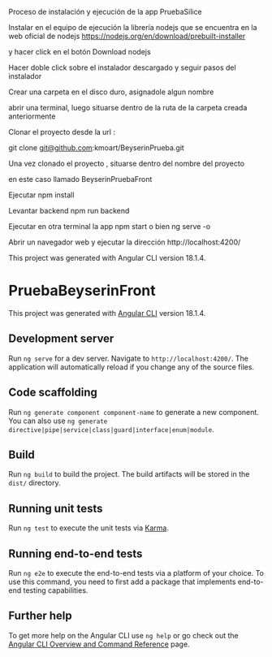 Proceso de instalación y ejecución de la app PruebaSilice

Instalar en el equipo de ejecución la librería nodejs que se encuentra en la web oficial de nodejs https://nodejs.org/en/download/prebuilt-installer

y hacer click en el botón Download nodejs

Hacer doble click sobre el instalador descargado y seguir pasos del instalador

Crear una carpeta en el disco duro, asignadole algun nombre

abrir una terminal, luego situarse dentro de la ruta de la carpeta creada anteriormente

Clonar el proyecto desde la url :

  git clone git@github.com:kmoart/BeyserinPrueba.git

Una vez clonado el proyecto , situarse dentro del nombre del proyecto

en este caso llamado BeyserinPruebaFront

Ejecutar npm install

Levantar backend npm run backend

Ejecutar en otra terminal la app npm start o bien ng serve -o

Abrir un navegador web y ejecutar la dirección http://localhost:4200/

This project was generated with Angular CLI version 18.1.4.


# PruebaBeyserinFront

This project was generated with [Angular CLI](https://github.com/angular/angular-cli) version 18.1.4.

## Development server

Run `ng serve` for a dev server. Navigate to `http://localhost:4200/`. The application will automatically reload if you change any of the source files.

## Code scaffolding

Run `ng generate component component-name` to generate a new component. You can also use `ng generate directive|pipe|service|class|guard|interface|enum|module`.

## Build

Run `ng build` to build the project. The build artifacts will be stored in the `dist/` directory.

## Running unit tests

Run `ng test` to execute the unit tests via [Karma](https://karma-runner.github.io).

## Running end-to-end tests

Run `ng e2e` to execute the end-to-end tests via a platform of your choice. To use this command, you need to first add a package that implements end-to-end testing capabilities.

## Further help

To get more help on the Angular CLI use `ng help` or go check out the [Angular CLI Overview and Command Reference](https://angular.dev/tools/cli) page.
